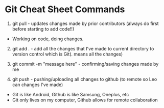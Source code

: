 # Git Cheat Sheet Commands

1. git pull - updates changes made by prior contributors (always do first before starting to add code!!)

* Working on code, doing changes.

2. git add . - add all the changes that I've made to current directory to version control which is Git(. means all the changes)

3. git commit -m "message here" - confirming/saving changes made by me

4. git push - pushing/uploading all changes to github (to remote so Leo can changes I've made)

* Git is like Android, Github is like Samsung, Oneplus, etc
* Git only lives on my computer, Github allows for remote collaboration 
